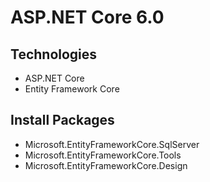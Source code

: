 # ASP.NET Core 6.0
## Technologies
- ASP.NET Core
- Entity Framework Core
## Install Packages
- Microsoft.EntityFrameworkCore.SqlServer
- Microsoft.EntityFrameworkCore.Tools
- Microsoft.EntityFrameworkCore.Design
